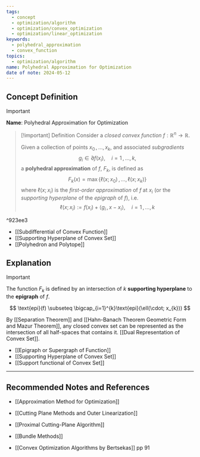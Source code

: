 ```yaml
---
tags:
  - concept
  - optimization/algorithm
  - optimization/convex_optimization
  - optimization/linear_optimization
keywords:
  - polyhedral_approximation
  - convex_function
topics:
  - optimization/algorithm
name: Polyhedral Approximation for Optimization
date of note: 2024-05-12
---
```


## Concept Definition

>[!important]
>**Name**: Polyhedral Approximation for Optimization

>[!important] Definition
>Consider a *closed convex function* $f: \mathbb{R}^{n} \to \mathbb{R}$.
>
>Given a collection of points $x_{0} \,{,}\ldots{,}\,x_{k}$,  and associated *subgradients* $$g_{i} \in \partial f(x_{i}), \quad i=1 \,{,}\ldots{,}\,k,$$  a **polyhedral approximation** of $f$, $F_{k}$, is defined as
>$$
>F_{k}(x) = \max\left\{ \ell(x; x_{0}) \,{,}\ldots{,}\,\ell(x; x_{k})  \right\} 
>$$
>where $\ell(x;x_{i})$ is the *first-order approximation* of $f$ at $x_{i}$ (or the *supporting hyperplane* of the *epigraph* of $f$), i.e. $$\ell(x; x_{i}) := f(x_{i}) + \left\langle  g_{i}\,,\, x - x_{i}    \right\rangle, \quad i=1 \,{,}\ldots{,}\,k$$

^923ee3

- [[Subdifferential of Convex Function]]
- [[Supporting Hyperplane of Convex Set]]
- [[Polyhedron and Polytope]]

## Explanation

>[!important]
>The function $F_{k}$ is defined by an intersection of $k$ **supporting hyperplane** to the **epigraph** of $f$.
>
>$$
>\text{epi}(f) \subseteq \bigcap_{i=1}^{k}\text{epi}(\ell(\cdot; x_{k}))
>$$
>
>By [[Separation Theorem]] and [[Hahn-Banach Theorem Geometric Form and Mazur Theorem]], any closed convex set can be represented as the intersection of all half-spaces that contains it. [[Dual Representation of Convex Set]]. 

- [[Epigraph or Supergraph of Function]]
- [[Supporting Hyperplane of Convex Set]]
- [[Support functional of Convex Set]]



-----------
##  Recommended Notes and References

- [[Approximation Method for Optimization]]

- [[Cutting Plane Methods and Outer Linearization]]
- [[Proximal Cutting-Plane Algorithm]]
- [[Bundle Methods]]

- [[Convex Optimization Algorithms by Bertsekas]] pp 91